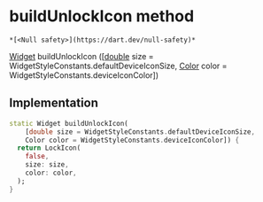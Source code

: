 


# buildUnlockIcon method




    *[<Null safety>](https://dart.dev/null-safety)*




[Widget](https://api.flutter.dev/flutter/widgets/Widget-class.html) buildUnlockIcon
([[double](https://api.flutter.dev/flutter/dart-core/double-class.html) size = WidgetStyleConstants.defaultDeviceIconSize, [Color](https://api.flutter.dev/flutter/dart-ui/Color-class.html) color = WidgetStyleConstants.deviceIconColor])








## Implementation

```dart
static Widget buildUnlockIcon(
    [double size = WidgetStyleConstants.defaultDeviceIconSize,
    Color color = WidgetStyleConstants.deviceIconColor]) {
  return LockIcon(
    false,
    size: size,
    color: color,
  );
}
```







